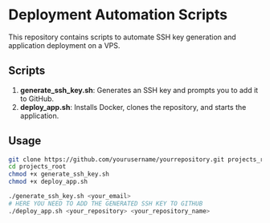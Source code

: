 # Deployment Automation Scripts

This repository contains scripts to automate SSH key generation and application deployment on a VPS.

## Scripts

1. **generate_ssh_key.sh**: Generates an SSH key and prompts you to add it to GitHub.
2. **deploy_app.sh**: Installs Docker, clones the repository, and starts the application.

## Usage

```bash
git clone https://github.com/yourusername/yourrepository.git projects_root
cd projects_root
chmod +x generate_ssh_key.sh
chmod +x deploy_app.sh

./generate_ssh_key.sh <your_email>
# HERE YOU NEED TO ADD THE GENERATED SSH KEY TO GITHUB
./deploy_app.sh <your_repository> <your_repository_name>
```